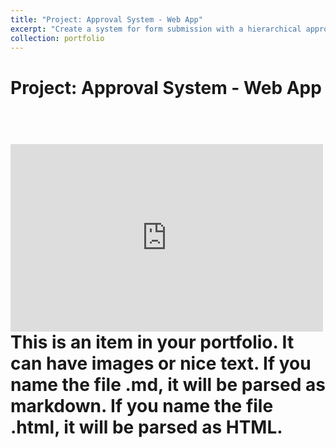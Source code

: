 ```yaml
---
title: "Project: Approval System - Web App"
excerpt: "Create a system for form submission with a hierarchical approval workflow.<br/><iframe width='400' height='225' src='https://www.youtube.com/embed/F-2NI3qfZ-k' frameborder='0' allowfullscreen></iframe>"
collection: portfolio
---
```


<h1>Project: Approval System - Web App<h1>
<br>
<iframe width="500" height="300" src="https://www.youtube.com/embed/F-2NI3qfZ-k" frameborder="0" allowfullscreen></iframe>
This is an item in your portfolio. It can have images or nice text. If you name the file .md, it will be parsed as markdown. If you name the file .html, it will be parsed as HTML.

